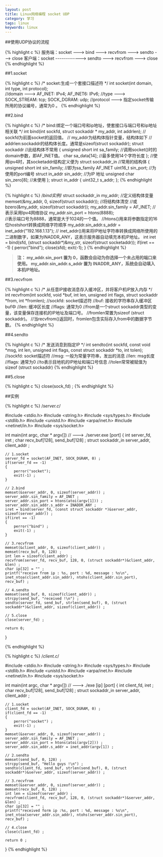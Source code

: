 ```yaml
---
layout: post
title: Linux网络编程 socket UDP
category: 学习
tags: linux
keywords: linux
---
```


##使用UDP协议的流程    

{% highlight c %}
服务端：socket ---> bind ---> recvfrom ---> sendto ---> close 
客户端：socket -------------> sendto ---> recvfrom ---> close
{% endhighlight %}  


##1.socket   


{% highlight c %}
/* socket:生成一个套接口描述符  */
int socket(int domain, int type, int protocol);   
    //domain ---> AF_INET: IPv4; AF_INET6: IPv6;
    //type ---> SOCK_STREAM: tcp; SOCK_DGRAM: udp;
    //protocol ---> 指定socket传输所用的协议编号，通常为0 。
{% endhighlight %}


##2.bind   



{% highlight c %}
/* bind:绑定一个端口号和ip地址，使套接口与端口号和ip地址相关联 */
int bind(int sockfd, struct sockaddr * my_addr, int addrlen);
    // sockfd为前面socket的返回值。
    // my_addr为结构体指针变量，结构体如下
    // addrlen:sockaddr的结构体长度。通常是sizeof(struct sockaddr);
struct sockaddr  //此结构体不常用
{
    unsigned short int sa_family;  //调用socket()时的domain参数，即AF_INET值。
    char sa_data[14];  //最多使用14个字符长度
};
//使用ipv4时，其socketaddr结构定义便为
struct sockaddr_in  //常用的结构体
{
    unsigned short int sin_family;  //即为sa_family AF_INET
    uint16_t sin_port;  //为使用的port编号
    struct in_addr sin_addr;  //为IP 地址
    unsigned char sin_zero[8];  //未使用
};
struct in_addr
{
    uint32_t s_addr;
};
{% endhighlight %} 

{% highlight c %}
/*bind实例*/
struct sockaddr_in my_addr;  //定义结构体变量
memset(&my_addr, 0, sizeof(struct sockaddr)); //将结构体清空
    //或bzero(&my_addr, sizeof(struct sockaddr));
my_addr.sin_family = AF_INET;  //表示采用Ipv4网络协议
my_addr.sin_port = htons(8888);  
    //表示端口号为8888，通常是大于1024的一个值。
    //htons()用来将参数指定的16位hostshort转换成网络字符顺序
my_addr.sin_addr.s_addr = inet_addr("192.168.1.13"); 
    // inet_addr()用来将IP地址字符串转换成网络所使用的二进制数字，如果为INADDR_ANY，这表示服务器自动填充本机IP地址。
int iret = bind(sfd, (struct sockaddr*)&my_str, sizeof(struct socketaddr));
if(iret == -1)
{
    perror("bind");
    close(sfd);
    exit(-1);
}
{% endhighlight %}

> **注：
my_addr.sin_port 置为 0，函数会自动为你选择一个未占用的端口来使用。
my_addr.sin_addr.s_addr 置为 INADDR_ANY，系统会自动填入本机IP地址。**


##3.recvfrom    



{% highlight c %}
/* 从任意IP接收消息存入缓冲区，并将客户机IP放入内存 */
int recvfrom(int sockfd, void *buf, int len, unsigned int flags, struct sockaddr *from, int *fromlen);
    //sockfd: socket描述符
    //buf: 接收的字符串存入缓冲区buf中
    //len: 缓冲区长度
    //flags: 通常为0
    //from是一个struct sockaddr类型的变量，该变量保存连接机的IP地址及端口号。
    //fromlen常置为sizeof (struct sockaddr)。
//当recvfrom()返回时，fromlen包含实际存入from中的数据字节数。
{% endhighlight %}


##4.sendto  
 

{% highlight c %}
/* 发送消息到指定IP */
int sendto(int sockfd, const void *msg, int len, unsigned int flags, const struct sockaddr *to, int tolen);
    //sockfd: socket描述符
    //msg: 一般为常量字符串，发出的消息
    //len: msg长度
    //flags: 通常为0
    //to表示目地机的IP地址和端口号信息
    //tolen常常被赋值为sizeof (struct sockaddr)
{% endhighlight %} 


##5.close  


{% highlight c %}
close(sock_fd) ;
{% endhighlight %}


##实例  

{% highlight c %}
/*server.c*/

#include <stdio.h>
#include <string.h>
#include <sys/types.h>
#include <stdlib.h>
#include <unistd.h>
#include <arpa/inet.h>
#include <netinet/in.h>
#include <sys/socket.h>

int main(int argc, char * argv[])  // ---> ./server.exe [port]
{
	int server_fd, iret ;
	char recv_buf[128], send_buf[128] ;
	struct sockaddr_in server_addr, client_addr ;

	// 1.socket
	server_fd = socket(AF_INET, SOCK_DGRAM, 0) ;
	if(server_fd == -1)
	{
		perror("socket");
		exit(-1) ;
	}

	// 2.bind
	memset(&server_addr, 0, sizeof(server_addr)) ;
	server_addr.sin_family = AF_INET ;
	server_addr.sin_port = htons(atoi(argv[1])) ;
	server_addr.sin_addr.s_addr = INADDR_ANY ;
	iret = bind(server_fd, (const struct sockaddr *)&server_addr, sizeof(server_addr)) ;
	if(iret == -1)
	{
		perror("bind") ;
		exit(-1) ;
	}

	// 3.recvfrom
	memset(&client_addr, 0, sizeof(client_addr)) ;
	memset(recv_buf, 0, 128) ;
	int len = sizeof(client_addr) ;
	recvfrom(server_fd, recv_buf, 128, 0, (struct sockaddr*)&client_addr, &len) ;
	char ip[32] = "" ;
	printf("receive from ip : %s, port : %d, message : %s\n", inet_ntoa(client_addr.sin_addr), ntohs(client_addr.sin_port), recv_buf) ;

	// 4.sendto
	memset(send_buf, 0, sizeof(client_addr)) ;
	strcpy(send_buf, "received !\n") ;
	sendto(server_fd, send_buf, strlen(send_buf), 0, (struct sockaddr*)&client_addr, sizeof(client_addr)) ;

	// 5.close
	close(server_fd) ;
	
	return 0;
}

{% endhighlight %}


{% highlight c %}
/*client.c*/

#include <stdio.h>
#include <string.h>
#include <sys/types.h>
#include <stdlib.h>
#include <unistd.h>
#include <arpa/inet.h>
#include <netinet/in.h>
#include <sys/socket.h>

int main(int argc, char * argv[])  // ---> ./exe [ip] [port]
{
	int client_fd, iret ;
	char recv_buf[128], send_buf[128] ;
	struct sockaddr_in server_addr, client_addr ;
	
	// 1.socket
	client_fd = socket(AF_INET, SOCK_DGRAM, 0) ;
	if(client_fd == -1)
	{
		perror("socket") ;
		exit(-1) ;
	}
	memset(&server_addr, 0, sizeof(server_addr)) ;
	server_addr.sin_family = AF_INET ;
	server_addr.sin_port = htons(atoi(argv[2])) ;
	server_addr.sin_addr.s_addr = inet_addr(argv[1]) ;

	// 2.sendto
	memset(send_buf, 0, 128) ;
	strcpy(send_buf, "Hello guys !\n") ;
	sendto(client_fd, send_buf, strlen(send_buf), 0, (struct sockaddr*)&server_addr, sizeof(server_addr)) ;

	// 3.recvfrom
	memset(&server_addr, 0, sizeof(server_addr)) ;
	memset(recv_buf, 0, 128) ;
	int len = sizeof(server_addr) ;
	recvfrom(client_fd, recv_buf, 128, 0, (struct sockaddr*)&server_addr, &len) ;
	char ip[32] = "" ;
	printf("received form ip :%s, port : %d, message : %s\n", inet_ntoa(server_addr.sin_addr), ntohs(server_addr.sin_port), recv_buf) ;

	// 4.close
	close(client_fd) ;

	return 0 ;
}
{% endhighlight %}




